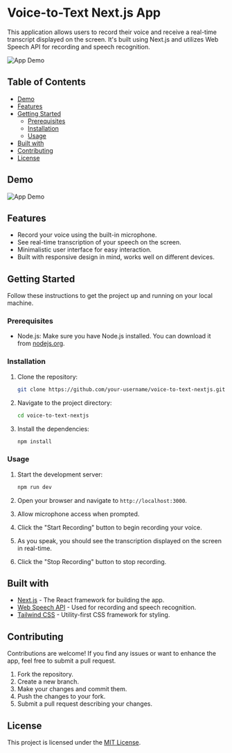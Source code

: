 
# Voice-to-Text Next.js App

This application allows users to record their voice and receive a real-time transcript displayed on the screen. It's built using Next.js and utilizes Web Speech API for recording and speech recognition.

![App Demo](https://tyhgectxutilszaayoua.supabase.co/storage/v1/object/public/misc/voice-gif.gif) 

## Table of Contents

- [Demo](#demo)
- [Features](#features)
- [Getting Started](#getting-started)
  - [Prerequisites](#prerequisites)
  - [Installation](#installation)
  - [Usage](#usage)
- [Built with](#built-with)
- [Contributing](#contributing)
- [License](#license)

## Demo

![App Demo](https://tyhgectxutilszaayoua.supabase.co/storage/v1/object/public/misc/voice-gif.gif)

## Features

- Record your voice using the built-in microphone.
- See real-time transcription of your speech on the screen.
- Minimalistic user interface for easy interaction.
- Built with responsive design in mind, works well on different devices.

## Getting Started

Follow these instructions to get the project up and running on your local machine.

### Prerequisites

- Node.js: Make sure you have Node.js installed. You can download it from [nodejs.org](https://nodejs.org/).

### Installation

1. Clone the repository:

   ```bash
   git clone https://github.com/your-username/voice-to-text-nextjs.git
   ```

2. Navigate to the project directory:

   ```bash
   cd voice-to-text-nextjs
   ```

3. Install the dependencies:

   ```bash
   npm install
   ```

### Usage

1. Start the development server:

   ```bash
   npm run dev
   ```

2. Open your browser and navigate to `http://localhost:3000`.

3. Allow microphone access when prompted.

4. Click the "Start Recording" button to begin recording your voice.

5. As you speak, you should see the transcription displayed on the screen in real-time.

6. Click the "Stop Recording" button to stop recording.

## Built with

- [Next.js](https://nextjs.org/) - The React framework for building the app.
- [Web Speech API](https://developer.mozilla.org/en-US/docs/Web/API/Web_Speech_API) - Used for recording and speech recognition.
- [Tailwind CSS](https://tailwindcss.com/) - Utility-first CSS framework for styling.

## Contributing

Contributions are welcome! If you find any issues or want to enhance the app, feel free to submit a pull request.

1. Fork the repository.
2. Create a new branch.
3. Make your changes and commit them.
4. Push the changes to your fork.
5. Submit a pull request describing your changes.

## License

This project is licensed under the [MIT License](LICENSE).
